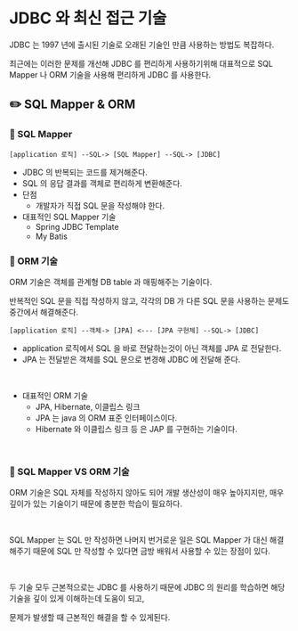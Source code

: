 # JDBC 와 최신 접근 기술

JDBC 는 1997 년에 출시된 기술로 오래된 기술인 만큼 사용하는 방법도 복잡하다.

최근에는 이러한 문제를 개선해 JDBC 를 편리하게 사용하기위해
대표적으로 SQL Mapper 나 ORM 기술을 사용해 편리하게 JDBC 를 사용한다.

## ✏️ SQL Mapper & ORM

### 📍 SQL Mapper

```
[application 로직] --SQL-> [SQL Mapper] --SQL-> [JDBC]
```

- JDBC 의 반복되는 코드를 제거해준다.
- SQL 의 응답 결과를 객체로 편리하게 변환해준다.
- 단점
    - 개발자가 직접 SQL 문을 작성해야 한다.
- 대표적인 SQL Mapper 기술
    - Spring JDBC Template
    - My Batis

### 📍 ORM 기술

ORM 기술은 객체를 관계형 DB table 과 매핑해주는 기술이다.

반복적인 SQL 문을 직접 작성하지 않고,
각각의 DB 가 다른 SQL 문을 사용하는 문제도 중간에서 해결해준다.

```
[application 로직] --객체-> [JPA] <--- [JPA 구현체] --SQL-> [JDBC]
```

- application 로직에서 SQL 을 바로 전달하는것이 아닌 객체를 JPA 로 전달한다.
- JPA 는 전달받은 객체를 SQL 문으로 변경해 JDBC 에 전달해 준다.

<br>

- 대표적인 ORM 기술
    - JPA, Hibernate, 이클립스 링크
    - JPA 는 java 의 ORM 표준 인터페이스이다.
    - Hibernate 와 이클립스 링크 등 은 JAP 를 구현하는 기술이다.

<br>

### 📍 SQL Mapper VS ORM 기술

ORM 기술은 SQL 자체를 작성하지 않아도 되어 개발 생산성이 매우 높아지지만,
매우 깊이가 있는 기술이기 때문에 충분한 학습이 필요하다.

<br>

SQL Mapper 는 SQL 만 작성하면 나머지 번거로운 일은 SQL Mapper 가 대신 해결해주기 때문에 SQL 만 작성할 수 있다면 금방 배워서 사용할 수 있는 장점이 있다.

<br>

두 기술 모두 근본적으로는 JDBC 를 사용하기 때문에 JDBC 의 원리를 학습하면 해당 기술을 깊이 있게 이해하는데 도움이 되고,

문제가 발생할 때 근본적인 해결을 할 수 있게된다.